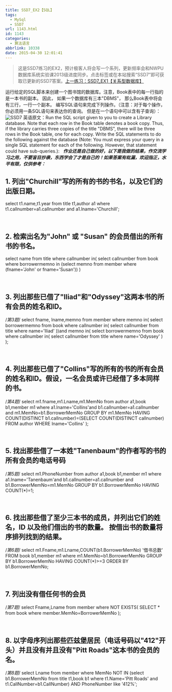 ```yaml
---
title: SSD7_EX2【SQL】
tags:
  - MySql
  - SSD7
url: 1143.html
id: 1143
categories:
  - 算法语言
abbrlink: 10338
date: 2015-04-30 12:01:41
---
```


> 这是SSD7练习的EX2，预计极客人将会写一个系列，更新频率会和NWPU数据库系统实验课2013级进度同步。点击标签或在本站搜索“SSD7”即可获取已更新的SSD7答案。[上一练习：SSD7_EX1【关系型数据库】](http://wangbaiyuan.cn/ssd7-ex1-relational-database.html)

运行给定的SQL脚本来创建一个图书馆的数据库。注意，Book表中的每一行指的是一本书的副本。 因此， 如果一个数据库有三本"DBMS"， 那么Book表中将会有三行，一行一个副本。 编写SQL语句来完成下列操作。（注意：对于每个操作，你必须用一条SQL语句来表达你的查询。 但是在一个语句中可以含有子查询）： ![SSD7](http://wangbaiyuan.cn/wp-content/uploads/2015/04/SSD7.jpg) 英语原文：Run the SQL script given to you to create a Library database. Note that each row in the Book table denotes a book copy. Thus, if the library carries three copies of the title "DBMS", there will be three rows in the Book table, one for each copy. Write the SQL statements to do the following against the database (Note: You must express your query in a single SQL statement for each of the following. However, that statement could have sub-queries.):   _**作业还是自己做的好，以下是我做的结果，作交流学习之用，不要盲目抄袭，东西学会了才是自己的！如果答案有纰漏，欢迎指正，水平有限，仅供参考：**_

1\. 列出"Churchill"写的所有的书的书名，以及它们的出版日期。
-------------------------------------

select t1.name,t1.year
from title t1,author a1
where t1.callnumber=a1.callnumber and a1.lname='Churchill';

 

2\. 检索出名为"John" 或 "Susan" 的会员借出的所有书的书名。
---------------------------------------

select name
from title
where callnumber in(
select callnumber
from book
where borrowermemno in
(select memno
from member
where (fname='John' or fname='Susan'))
)

 

3\. 列出那些已借了"Iliad"和"Odyssey"这两本书的所有会员的姓名和ID。
--------------------------------------------

/*第3题*/
select fname, lname,memno
from member
where memno in(
select borrowermemno
from book
where callnumber in(
select callnumber
from title
where name='Iliad'
))and memno in(
select borrowermemno
from book
where callnumber in(
select callnumber
from title
where name='Odyssey'
)
);

 

4\. 列出那些已借了"Collins"写的所有的书的所有会员的姓名和ID。假设，一名会员或许已经借了多本同样的书。
----------------------------------------------------------

/*第4题*/
select  m1.fname,m1.Lname,m1.MemNo
from author a1,book b1,member m1
where a1.lname='Collins'and b1.callnumber=a1.callnumber and m1.MemNo=b1.BorrowerMemNo
GROUP BY m1.MemNo
HAVING COUNT(DISTINCT b1.callnumber)=(SELECT COUNT(DISTINCT callnumber)
FROM author
WHERE lname='Collins'
);

 

5\. 找出那些借了一本姓"Tanenbaum"的作者写的书的所有会员的电话号码
----------------------------------------

/*第5题*/
select m1.PhoneNumber
from author a1,book b1,member m1
where a1.lname='Tanenbaum'and b1.callnumber=a1.callnumber and b1.BorrowerMemNo=m1.MemNo
GROUP BY b1.BorrowerMemNo
HAVING COUNT(*)=1;

 

6\. 找出那些借了至少三本书的成员，并列出它们的姓名，ID 以及他们借出的书的数量。 按借出书的数量将序排列找到的结果。
-------------------------------------------------------------

/*第6题*/
select m1.Fname,m1.Lname,COUNT(b1.BorrowerMemNo) '借书总数'
FROM book b1,member m1
where m1.MemNo=b1.BorrowerMemNo
GROUP BY b1.BorrowerMemNo
HAVING COUNT(*)>=3
ORDER BY b1.BorrowerMemNo;

 

7\. 列出没有借任何书的会员
---------------

/*第7题*/
select Fname,Lname
from member
where NOT EXISTS(
SELECT *
from book
where member.MemNo=BorrowerMemNo
);

 

8\. 以字母序列出那些匹兹堡居民（电话号码以"412"开头）并且没有并且没有"Pitt Roads"这本书的会员的名。
------------------------------------------------------------

/*第8题*/
select Lname
from member
where MemNo NOT IN
(select b1.BorrowerMemNo
from title t1,book b1
where t1.Name='Pitt Roads' and t1.CallNumber=b1.CallNumber)
AND PhoneNumber like '412%';